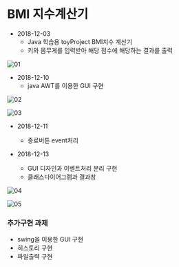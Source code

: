# BMI 지수계산기

* 2018-12-03
  * Java 학습용 toyProject BMI지수 계산기
  * 키와 몸무게를 입력받아 해당 점수에 해당하는 결과를 출력

![01](https://github.com/younggeun0/younggeun0.github.io/blob/master/_posts/img/toyProjects/bmi01.PNG?raw=true)

* 2018-12-10
  * java AWT를 이용한 GUI 구현
 
![02](https://github.com/younggeun0/younggeun0.github.io/blob/master/_posts/img/toyProjects/bmi02.png?raw=true)

![03](https://github.com/younggeun0/younggeun0.github.io/blob/master/_posts/img/toyProjects/bmi03.png?raw=true)

* 2018-12-11
  * 종료버튼 event처리 

* 2018-12-13
  * GUI 디자인과 이벤트처리 분리 구현
  * 클래스다이어그램과 결과창
  
![04](https://github.com/younggeun0/younggeun0.github.io/blob/master/_posts/img/toyProjects/bmi04.png)

![05](https://github.com/younggeun0/younggeun0.github.io/blob/master/_posts/img/toyProjects/bmi05.png)


### 추가구현 과제
* swing을 이용한 GUI 구현 
* 히스토리 구현
* 파일출력 구현

